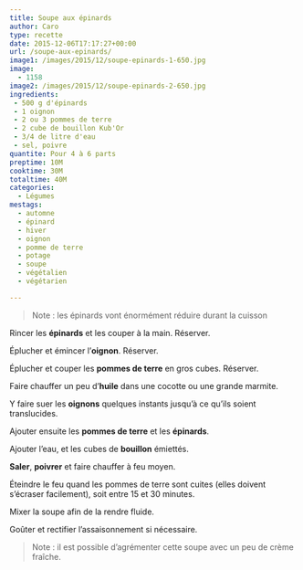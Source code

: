 ```yaml
---
title: Soupe aux épinards
author: Caro
type: recette
date: 2015-12-06T17:17:27+00:00
url: /soupe-aux-epinards/
image1: /images/2015/12/soupe-epinards-1-650.jpg
image:
  - 1158
image2: /images/2015/12/soupe-epinards-2-650.jpg
ingredients:
 - 500 g d'épinards
 - 1 oignon
 - 2 ou 3 pommes de terre
 - 2 cube de bouillon Kub'Or
 - 3/4 de litre d'eau
 - sel, poivre
quantite: Pour 4 à 6 parts
preptime: 10M
cooktime: 30M
totaltime: 40M
categories:
  - Légumes
mestags:
  - automne
  - épinard
  - hiver
  - oignon
  - pomme de terre
  - potage
  - soupe
  - végétalien
  - végétarien

---
```

> Note : les épinards vont énormément réduire durant la cuisson

Rincer les **épinards** et les couper à la main. Réserver.

Éplucher et émincer l&rsquo;**oignon**. Réserver.

Éplucher et couper les **pommes de terre** en gros cubes. Réserver.

Faire chauffer un peu d&rsquo;**huile** dans une cocotte ou une grande marmite.

Y faire suer les **oignons** quelques instants jusqu&rsquo;à ce qu&rsquo;ils soient translucides.

Ajouter ensuite les **pommes de terre** et les **épinards**.

Ajouter l&rsquo;eau, et les cubes de **bouillon** émiettés.

**Saler**, **poivrer** et faire chauffer à feu moyen.

Éteindre le feu quand les pommes de terre sont cuites (elles doivent s&rsquo;écraser facilement), soit entre 15 et 30 minutes.

Mixer la soupe afin de la rendre fluide.

Goûter et rectifier l&rsquo;assaisonnement si nécessaire.

> Note : il est possible d&rsquo;agrémenter cette soupe avec un peu de crème fraîche.

&nbsp;
